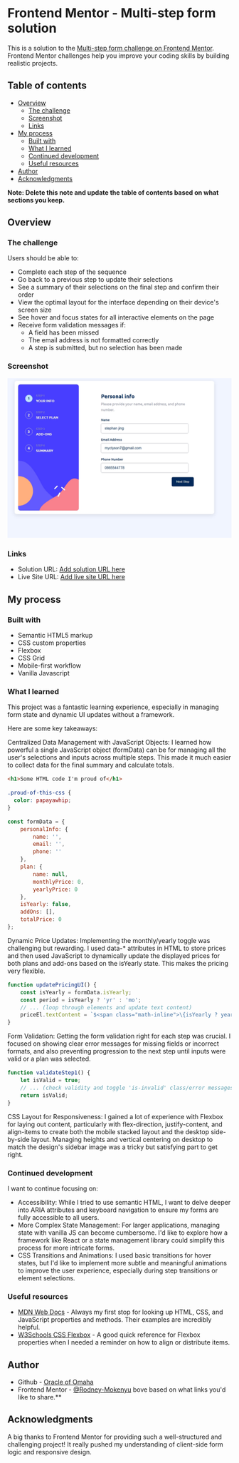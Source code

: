 # Frontend Mentor - Multi-step form solution

This is a solution to the [Multi-step form challenge on Frontend Mentor](https://www.frontendmentor.io/challenges/multistep-form-YVAnSdqQBJ). Frontend Mentor challenges help you improve your coding skills by building realistic projects. 

## Table of contents

- [Overview](#overview)
  - [The challenge](#the-challenge)
  - [Screenshot](#screenshot)
  - [Links](#links)
- [My process](#my-process)
  - [Built with](#built-with)
  - [What I learned](#what-i-learned)
  - [Continued development](#continued-development)
  - [Useful resources](#useful-resources)
- [Author](#author)
- [Acknowledgments](#acknowledgments)

**Note: Delete this note and update the table of contents based on what sections you keep.**

## Overview

### The challenge

Users should be able to:

- Complete each step of the sequence
- Go back to a previous step to update their selections
- See a summary of their selections on the final step and confirm their order
- View the optimal layout for the interface depending on their device's screen size
- See hover and focus states for all interactive elements on the page
- Receive form validation messages if:
  - A field has been missed
  - The email address is not formatted correctly
  - A step is submitted, but no selection has been made

### Screenshot

![](assets/images/screenShotFile.jpeg)



### Links

- Solution URL: [Add solution URL here]([https://your-solution-url.com](https://github.com/Rodney-Mokenyu/multi-step-form-main))
- Live Site URL: [Add live site URL here]([https://your-live-site-url.com](https://rodney-mokenyu.github.io/multi-step-form-main/))

## My process

### Built with

- Semantic HTML5 markup
- CSS custom properties
- Flexbox
- CSS Grid
- Mobile-first workflow
- Vanilla Javascript


### What I learned

This project was a fantastic learning experience, especially in managing form state and dynamic UI updates without a framework.

Here are some key takeaways:

Centralized Data Management with JavaScript Objects: I learned how powerful a single JavaScript object (formData) can be for managing all the user's selections and inputs across multiple steps. This made it much easier to collect data for the final summary and calculate totals.
```html
<h1>Some HTML code I'm proud of</h1>
```
```css
.proud-of-this-css {
  color: papayawhip;
}
```
```js
const formData = {
    personalInfo: {
        name: '',
        email: '',
        phone: ''
    },
    plan: {
        name: null,
        monthlyPrice: 0,
        yearlyPrice: 0
    },
    isYearly: false,
    addOns: [],
    totalPrice: 0
};
```
Dynamic Price Updates: Implementing the monthly/yearly toggle was challenging but rewarding. I used data-* attributes in HTML to store prices and then used JavaScript to dynamically update the displayed prices for both plans and add-ons based on the isYearly state. This makes the pricing very flexible.
```js
function updatePricingUI() {
    const isYearly = formData.isYearly;
    const period = isYearly ? 'yr' : 'mo';
    // ... (loop through elements and update text content)
    priceEl.textContent = `$<span class="math-inline">\{isYearly ? yearlyPrice \: monthlyPrice\}/</span>{period}`;
}
```
Form Validation: Getting the form validation right for each step was crucial. I focused on showing clear error messages for missing fields or incorrect formats, and also preventing progression to the next step until inputs were valid or a plan was selected.
```js
function validateStep1() {
    let isValid = true;
    // ... (check validity and toggle 'is-invalid' class/error messages)
    return isValid;
}
```
CSS Layout for Responsiveness: I gained a lot of experience with Flexbox for laying out content, particularly with flex-direction, justify-content, and align-items to create both the mobile stacked layout and the desktop side-by-side layout. Managing heights and vertical centering on desktop to match the design's sidebar image was a tricky but satisfying part to get right.


### Continued development

I want to continue focusing on:

- Accessibility: While I tried to use semantic HTML, I want to delve deeper into ARIA attributes and keyboard navigation to ensure my forms are fully accessible to all users.
- More Complex State Management: For larger applications, managing state with vanilla JS can become cumbersome. I'd like to explore how a framework like React or a state management library could simplify this process for more intricate forms.
- CSS Transitions and Animations: I used basic transitions for hover states, but I'd like to implement more subtle and meaningful animations to improve the user experience, especially during step transitions or element selections.

### Useful resources

- [MDN Web Docs](https://developer.mozilla.org/en-US/) - Always my first stop for looking up HTML, CSS, and JavaScript properties and methods. Their examples are incredibly helpful.
- [W3Schools CSS Flexbox](https://www.w3schools.com/css/css3_flexbox.asp) - A good quick reference for Flexbox properties when I needed a reminder on how to align or distribute items.


## Author

- Github - [Oracle of Omaha](https://github.com/Rodney-Mokenyu)
- Frontend Mentor - [@Rodney-Mokenyu](https://www.frontendmentor.io/profile/Rodney-Mokenyu)
bove based on what links you'd like to share.**

## Acknowledgments

A big thanks to Frontend Mentor for providing such a well-structured and challenging project! It really pushed my understanding of client-side form logic and responsive design.
